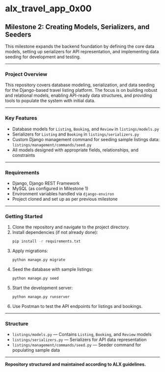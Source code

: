# alx_travel_app_0x00

## Milestone 2: Creating Models, Serializers, and Seeders

This milestone expands the backend foundation by defining the core data models, setting up serializers for API representation, and implementing data seeding for development and testing.

---

### Project Overview

This repository covers database modeling, serialization, and data seeding for the Django-based travel listing platform. The focus is on building robust and relational models, enabling API-ready data structures, and providing tools to populate the system with initial data.

---

### Key Features

- Database models for `Listing`, `Booking`, and `Review` in `listings/models.py`
- Serializers for `Listing` and `Booking` in `listings/serializers.py`
- Custom Django management command for seeding sample listings data:  
  `listings/management/commands/seed.py`
- All models designed with appropriate fields, relationships, and constraints

---

### Requirements

- Django, Django REST Framework
- MySQL (as configured in Milestone 1)
- Environment variables handled via `django-environ`
- Project cloned and set up as per previous milestone

---

### Getting Started

1. Clone the repository and navigate to the project directory.
2. Install dependencies (if not already done):
   ```bash
   pip install -r requirements.txt
   ```
3. Apply migrations:
   ```bash
   python manage.py migrate
   ```
4. Seed the database with sample listings:
   ```bash
   python manage.py seed
   ```
5. Start the development server:
   ```bash
   python manage.py runserver
   ```
6. Use Postman to test the API endpoints for listings and bookings.

---

### Structure

- `listings/models.py` — Contains `Listing`, `Booking`, and `Review` models
- `listings/serializers.py` — Serializers for API data representation
- `listings/management/commands/seed.py` — Seeder command for populating sample data

---

**Repository structured and maintained according to ALX guidelines.**
